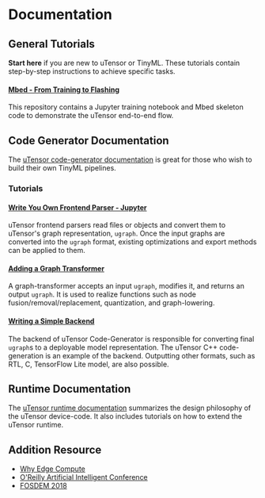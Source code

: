 # Documentation

## General Tutorials
**Start here** if you are new to uTensor or TinyML. These tutorials contain step-by-step instructions to achieve specific tasks.
#### [Mbed - From Training to Flashing](https://github.com/uTensor/utensor-helloworld/tree/re-arch-rc1) 
This repository contains a Jupyter training notebook and Mbed skeleton code to demonstrate the uTensor end-to-end flow.

## Code Generator Documentation
The [uTensor code-generator documentation](https://utensor-cgen.readthedocs.io/en/latest/) is great for those who wish to build their own TinyML pipelines.
### Tutorials
#### [Write You Own Frontend Parser - Jupyter](https://github.com/uTensor/utensor_cgen/blob/re-arch-support/tutorials/component_registration/frontend_registration.ipynb)
uTensor frontend parsers read files or objects and convert them to uTensor's graph representation, `ugraph`. Once the input graphs are converted into the `ugraph` format, existing optimizations and export methods can be applied to them.

#### [Adding a Graph Transformer](https://github.com/uTensor/utensor_cgen/blob/re-arch-support/tutorials/component_registration/transformer_registration.ipynb)
A graph-transformer accepts an input `ugraph`, modifies it, and returns an output `ugraph`. It is used to realize functions such as node fusion/removal/replacement, quantization, and graph-lowering.

#### [Writing a Simple Backend](https://github.com/uTensor/utensor_cgen/blob/re-arch-support/tutorials/component_registration/backend_registration.ipynb)
The backend of uTensor Code-Generator is responsible for converting final `ugraph`s to a deployable model representation. The uTensor C++ code-generation is an example of the backend. Outputting other formats, such as RTL, C, TensorFlow Lite model, are also possible.

## Runtime Documentation
The [uTensor runtime documentation](https://github.com/uTensor/uTensor/tree/re-arch-rc1) summarizes the design philosophy of the uTensor device-code. It also includes tutorials on how to extend the uTensor runtime.

## Addition Resource
- [Why Edge Compute](https://medium.com/@stolendoggy/why-machine-learning-on-the-edge-92fac32105e6)
- [O'Reilly Artificial Intelligent Conference](https://medium.com/r/?url=https%3A%2F%2Fconferences.oreilly.com%2Fartificial-intelligence%2Fai-ca%2Fpublic%2Fschedule%2Fdetail%2F68659)
- [FOSDEM 2018](https://medium.com/r/?url=https%3A%2F%2Ffosdem.org%2F2018%2Fschedule%2Fspeaker%2Fneil_tan%2F)
